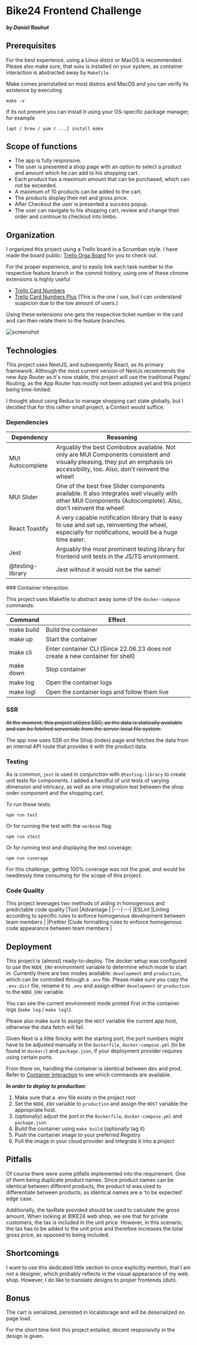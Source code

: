 # Bike24 Frontend Challenge

##### by Daniel Rauhut

## Prerequisites

For the best experience, using a Linux distro or MacOS is recommended. Please also make sure, that `make` is installed on your system, as container interaction is abstracted away by `Makefile`.

Make comes preinstalled on most distros and MacOS and you can verify its existence by executing

```
make -v
```

If its not present you can install it using your OS-specific package manager, for example

```
[apt / brew / yum / ...] install make
```

## Scope of functions

- The app is fully responsive.
- The user is presented a shop page with an option to select a product and amount which he can add to his shopping cart.
- Each product has a maximum amount that can be purchased, which can not be exceeded.
- A maximum of 10 products can be added to the cart.
- The products display their net and gross price.
- After Checkout the user is presented a success popup.
- The user can navigate to his shopping cart, review and change their order and continue to checkout into limbo.

## Organization

I organized this project using a Trello board in a Scrumban style. I have made the board public: [Trello Orga Board](https://trello.com/invite/b/TMoec0Zp/ATTI5307547e302d5a34ec4620468ff2c7b6F2FAC534/tech-challenge-frontend) for you to check out.

For the proper experience, and to easily link each task number to the respective feature branch in the commit history, using one of these chrome extensions is highly useful

- [Trello Card Numbers](https://chrome.google.com/webstore/detail/trello-card-numbers/kadpkdielickimifpinkknemjdipghaf)
- [Trello Card Numbers Plus](https://chrome.google.com/webstore/detail/trello-card-numbers-plus/ncibjlmfhjcjnphnpphgphbflpdpliei) (This is the one I use, but I can understand suspicion due to the low amount of users.)

Using these extensions one gets the respective ticket number in the card and can then relate them to the feature branches.

![screenshot](https://i.imgur.com/cDakO4f.png)

## Technologies

This project uses NextJS, and subsequently React, as its primary framework. Although the most current version of NextJs recommends the new App Router as it's now stable, this project will use the traditional Pages/ Routing, as the App Router has mostly not been adopted yet and this project being time-limited.

I thought about using Redux to manage shopping cart state globally, but I decided that for this rather small project, a Context would suffice.

### Dependencies

| Dependency       | Reasoning                                                                                                                                                                       |
| ---------------- | ------------------------------------------------------------------------------------------------------------------------------------------------------------------------------- |
| MUI Autocomplete | Arguably the best Combobox available. Not only are MUI Components consistent and visually pleasing, they put an emphasis on accessibility, too. Also, don't reinvent the wheel! |
| MUI Slider       | One of the best free Slider components available. It also integrates well visually with other MUI Components (Autocomplete). Also, don't reinvent the wheel!                    |
| React Toastify   | A very capable notification library that is easy to use and set up, reinventing the wheel, especially for notifications, would be a huge time eater.                            |
| Jest             | Arguably the most prominent testing library for frontend unit tests in the JS/TS environment.                                                                                   |
| @testing-library | Jest without it would not be the same!                                                                                                                                          |

###<a id="container"></a> Container interaction

This project uses Makefile to abstract away some of the `docker-compose` commands:

| Command    | Effect                                                                         |
| ---------- | ------------------------------------------------------------------------------ |
| make build | Build the container                                                            |
| make up    | Start the container                                                            |
| make cli   | Enter container CLI (Since 22.06.23 does not create a new container for shell) |
| make down  | Stop container                                                                 |
| make log   | Open the container logs                                                        |
| make logl  | Open the container logs and follow them live                                   |

### SSR

~~At the moment, this project utilizes SSG, as the data is statically available and can be fetched serverside from the server-local file system.~~

The app now uses SSR on the Shop (index) page and fetches the data from an internal API route that provides it with the product data.

### Testing

As is common, `jest` is used in conjunction with `@testing-library` to create unit tests for components. I added a handful of unit tests of varying dimension and intricacy, as well as one integration test between the shop order component and the shopping cart.

To run these tests:

```
npm run test
```

Or for running the test with the `verbose` flag:

```
npm run vtest
```

Or for running test and displaying the test coverage:

```
npm run coverage
```

For this challenge, getting 100% coverage was not the goal, and would be needlessly time consuming for the scope of this project.

### Code Quality

This project leverages two methods of aiding in homogenous and predictable code quality
|Tool |Advantage |
|---|---|
|ESLint |Linting according to specific rules to enforce homogenous development between team members |
|Prettier |Code formatting rules to enforce homogenous code appearance between team members |

## Deployment

This project is (almost) ready-to-deploy. The docker setup was configured to use the `NODE_ENV` environment variable to determine which mode to start in. Currently there are two modes available: `development` and `production`, which can be controlled through a `.env` file. Please make sure you copy the `.env.dist` file, rename it to `.env` and assign either `development` or `production` to the `NODE_ENV` variable.

You can see the current environment mode printed first in the container logs (`make log` / `make logl`).

Please also make sure to assign the `HOST` variable the current app host, otherwise the data fetch will fail.

Given Next is a little finicky with the starting port, the port numbers might have to be adjusted manually in the `Dockerfile`, `docker-compose.yml` (to be found in `docker/`) and `package.json`, if your deployment provider requires using certain ports.

From there on, handling the container is identical between dev and prod. Refer to [Container Interaction](#container) to see which commands are available.

**_In order to deploy to production_**:

1. Make sure that a .env file exists in the project root
2. Set the `NODE_ENV` variable to `production` and assign the `HOST` variable the appropriate host.
3. (optionally) adjust the port in the `Dockerfile`, `docker-compose.yml` and `package.json`
4. Build the container using `make build` (optionally tag it)
5. Push the container image to your preferred Registry
6. Pull the image in your cloud provider and integrate it into a project

## Pitfalls

Of course there were some pitfalls implemented into the requirement. One of them being duplicate product names. Since product names can be identical between different products, the product id was used to differentiate between products, as identical names are a 'to be expected' edge case.

Additionally, the taxRate provided should be used to calculate the gross amount. When looking at BIKE24 web shop, we see that for private customers, the tax is included in the unit price. However, in this scenario, the tax has to be added to the unit price and therefore increases the total gross price, as opposed to being included.

## Shortcomings

I want to use this dedicated little section to once explicitly mention, that I am not a designer, which probably reflects in the visual appearance of my web shop. However, I do like to translate designs to proper frontends (duh).

## Bonus

The cart is serialized, persisted in localstorage and will be deserialized on page load.

For the short time limit this project entailed, decent responsivity in the design is given.
